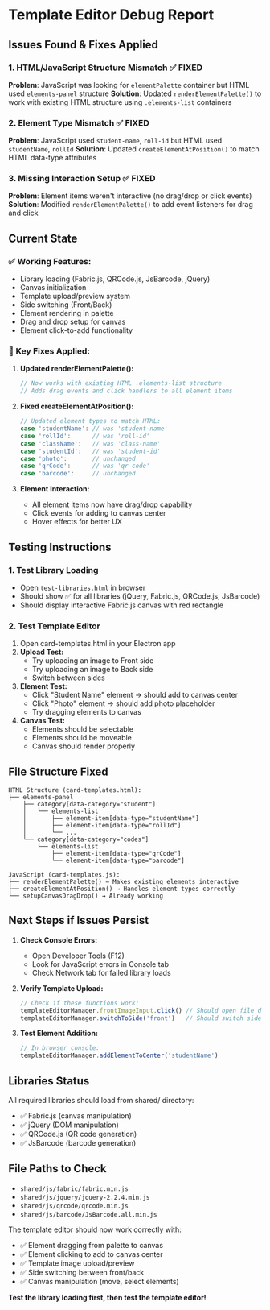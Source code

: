 # Template Editor Debug Report

## Issues Found & Fixes Applied

### 1. **HTML/JavaScript Structure Mismatch** ✅ FIXED
**Problem**: JavaScript was looking for `elementPalette` container but HTML used `elements-panel` structure
**Solution**: Updated `renderElementPalette()` to work with existing HTML structure using `.elements-list` containers

### 2. **Element Type Mismatch** ✅ FIXED  
**Problem**: JavaScript used `student-name`, `roll-id` but HTML used `studentName`, `rollId`
**Solution**: Updated `createElementAtPosition()` to match HTML data-type attributes

### 3. **Missing Interaction Setup** ✅ FIXED
**Problem**: Element items weren't interactive (no drag/drop or click events)
**Solution**: Modified `renderElementPalette()` to add event listeners for drag and click

## Current State

### ✅ Working Features:
- Library loading (Fabric.js, QRCode.js, JsBarcode, jQuery)
- Canvas initialization
- Template upload/preview system
- Side switching (Front/Back)
- Element rendering in palette
- Drag and drop setup for canvas
- Element click-to-add functionality

### 🔧 Key Fixes Applied:

1. **Updated renderElementPalette():**
   ```javascript
   // Now works with existing HTML .elements-list structure
   // Adds drag events and click handlers to all element items
   ```

2. **Fixed createElementAtPosition():**
   ```javascript
   // Updated element types to match HTML:
   case 'studentName': // was 'student-name'
   case 'rollId':      // was 'roll-id'  
   case 'className':   // was 'class-name'
   case 'studentId':   // was 'student-id'
   case 'photo':       // unchanged
   case 'qrCode':      // was 'qr-code'
   case 'barcode':     // unchanged
   ```

3. **Element Interaction:**
   - All element items now have drag/drop capability
   - Click events for adding to canvas center
   - Hover effects for better UX

## Testing Instructions

### 1. Test Library Loading
- Open `test-libraries.html` in browser
- Should show ✅ for all libraries (jQuery, Fabric.js, QRCode.js, JsBarcode)
- Should display interactive Fabric.js canvas with red rectangle

### 2. Test Template Editor
1. Open card-templates.html in your Electron app
2. **Upload Test:**
   - Try uploading an image to Front side
   - Try uploading an image to Back side
   - Switch between sides
3. **Element Test:**
   - Click "Student Name" element → should add to canvas center
   - Click "Photo" element → should add photo placeholder
   - Try dragging elements to canvas
4. **Canvas Test:**
   - Elements should be selectable
   - Elements should be moveable
   - Canvas should render properly

## File Structure Fixed

```
HTML Structure (card-templates.html):
├── elements-panel
    ├── category[data-category="student"]
    │   └── elements-list
    │       ├── element-item[data-type="studentName"]
    │       ├── element-item[data-type="rollId"]
    │       └── ...
    └── category[data-category="codes"]
        └── elements-list
            ├── element-item[data-type="qrCode"]
            └── element-item[data-type="barcode"]

JavaScript (card-templates.js):
├── renderElementPalette() → Makes existing elements interactive
├── createElementAtPosition() → Handles element types correctly
└── setupCanvasDragDrop() → Already working
```

## Next Steps if Issues Persist

1. **Check Console Errors:**
   - Open Developer Tools (F12)
   - Look for JavaScript errors in Console tab
   - Check Network tab for failed library loads

2. **Verify Template Upload:**
   ```javascript
   // Check if these functions work:
   templateEditorManager.frontImageInput.click() // Should open file dialog
   templateEditorManager.switchToSide('front')   // Should switch sides
   ```

3. **Test Element Addition:**
   ```javascript
   // In browser console:
   templateEditorManager.addElementToCenter('studentName')
   ```

## Libraries Status
All required libraries should load from shared/ directory:
- ✅ Fabric.js (canvas manipulation)  
- ✅ jQuery (DOM manipulation)
- ✅ QRCode.js (QR code generation)
- ✅ JsBarcode (barcode generation)

## File Paths to Check
- `shared/js/fabric/fabric.min.js`
- `shared/js/jquery/jquery-2.2.4.min.js`  
- `shared/js/qrcode/qrcode.min.js`
- `shared/js/barcode/JsBarcode.all.min.js`

The template editor should now work correctly with:
- ✅ Element dragging from palette to canvas
- ✅ Element clicking to add to canvas center  
- ✅ Template image upload/preview
- ✅ Side switching between front/back
- ✅ Canvas manipulation (move, select elements)

**Test the library loading first, then test the template editor!**
